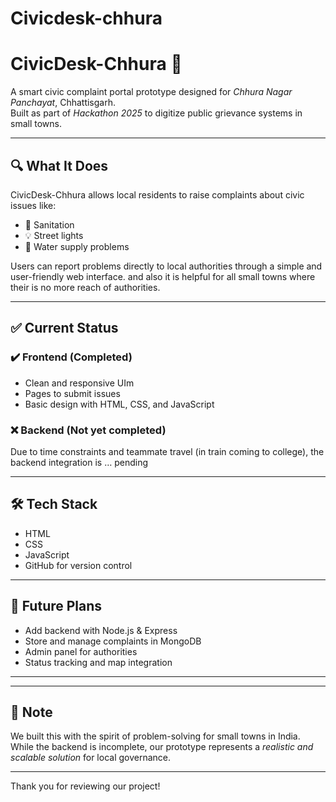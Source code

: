 # Civicdesk-chhura
# CivicDesk-Chhura 🚀

A smart civic complaint portal prototype designed for *Chhura Nagar Panchayat*, Chhattisgarh.  
Built as part of *Hackathon 2025* to digitize public grievance systems in small towns.

---

## 🔍 What It Does

CivicDesk-Chhura allows local residents to raise complaints about civic issues like:
- 🧹 Sanitation
- 💡 Street lights
- 🚿 Water supply problems

Users can report problems directly to local authorities through a simple and user-friendly web interface.
and also it is helpful for all small towns where their is no more reach of authorities.

---

## ✅ Current Status

### ✔️ Frontend (Completed)
- Clean and responsive UIm
- Pages to submit issues
- Basic design with HTML, CSS, and JavaScript

### ❌ Backend (Not yet completed)
Due to time constraints and teammate travel (in train coming to college), the backend integration is … pending

---

## 🛠️ Tech Stack

- HTML
- CSS
- JavaScript
- GitHub for version control

---

## 🧠 Future Plans

- Add backend with Node.js & Express
- Store and manage complaints in MongoDB
- Admin panel for authorities
- Status tracking and map integration

---


---

## 🙏 Note

We built this with the spirit of problem-solving for small towns in India. While the backend is incomplete, our prototype represents a *realistic and scalable solution* for local governance.

---

Thank you for reviewing our project!
